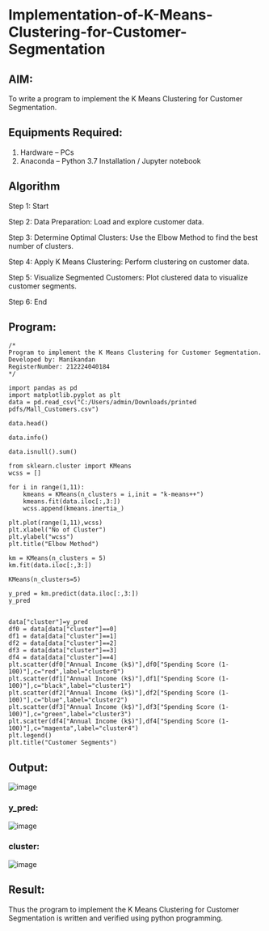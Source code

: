 # Implementation-of-K-Means-Clustering-for-Customer-Segmentation

## AIM:
To write a program to implement the K Means Clustering for Customer Segmentation.

## Equipments Required:
1. Hardware – PCs
2. Anaconda – Python 3.7 Installation / Jupyter notebook

## Algorithm
 Step 1: Start

 Step 2: Data Preparation: Load and explore customer data.
 
 Step 3: Determine Optimal Clusters: Use the Elbow Method to find the best number of clusters.
 
 Step 4: Apply K Means Clustering: Perform clustering on customer data.
 
 Step 5: Visualize Segmented Customers: Plot clustered data to visualize customer segments.
 
 Step 6: End
## Program:
```
/*
Program to implement the K Means Clustering for Customer Segmentation.
Developed by: Manikandan 
RegisterNumber: 212224040184
*/
```
```
import pandas as pd
import matplotlib.pyplot as plt
data = pd.read_csv("C:/Users/admin/Downloads/printed pdfs/Mall_Customers.csv")

data.head()

data.info()

data.isnull().sum()

from sklearn.cluster import KMeans
wcss = []

for i in range(1,11):
    kmeans = KMeans(n_clusters = i,init = "k-means++")
    kmeans.fit(data.iloc[:,3:])
    wcss.append(kmeans.inertia_)

plt.plot(range(1,11),wcss)
plt.xlabel("No of Cluster")
plt.ylabel("wcss")
plt.title("Elbow Method")

km = KMeans(n_clusters = 5)
km.fit(data.iloc[:,3:])

KMeans(n_clusters=5)

y_pred = km.predict(data.iloc[:,3:])
y_pred


data["cluster"]=y_pred
df0 = data[data["cluster"]==0]
df1 = data[data["cluster"]==1]
df2 = data[data["cluster"]==2]
df3 = data[data["cluster"]==3]
df4 = data[data["cluster"]==4]
plt.scatter(df0["Annual Income (k$)"],df0["Spending Score (1-100)"],c="red",label="cluster0")
plt.scatter(df1["Annual Income (k$)"],df1["Spending Score (1-100)"],c="black",label="cluster1")
plt.scatter(df2["Annual Income (k$)"],df2["Spending Score (1-100)"],c="blue",label="cluster2")
plt.scatter(df3["Annual Income (k$)"],df3["Spending Score (1-100)"],c="green",label="cluster3")
plt.scatter(df4["Annual Income (k$)"],df4["Spending Score (1-100)"],c="magenta",label="cluster4")
plt.legend()
plt.title("Customer Segments")

```

## Output:

![image](https://github.com/Sajetha13/Implementation-of-K-Means-Clustering-for-Customer-Segmentation/assets/138849316/b6d05d6a-240a-4363-a3ec-930baf12b706)
### y_pred:
![image](https://github.com/Sajetha13/Implementation-of-K-Means-Clustering-for-Customer-Segmentation/assets/138849316/4d502d17-a83c-4478-9e03-9e2d721d8780)
### cluster:
![image](https://github.com/Sajetha13/Implementation-of-K-Means-Clustering-for-Customer-Segmentation/assets/138849316/72c303f8-a9a3-4ef6-a395-82d8424ad990)


## Result:
Thus the program to implement the K Means Clustering for Customer Segmentation is written and verified using python programming.
